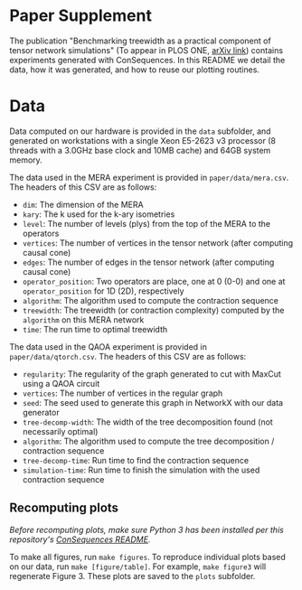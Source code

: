 # Paper Supplement

The publication "Benchmarking treewidth as a practical component of tensor network simulations" (To appear in PLOS ONE, [arXiv link](https://arxiv.org/abs/1807.04599)) contains experiments generated with ConSequences.
In this README we detail the data, how it was generated, and how to reuse our plotting routines.

# Data
Data computed on our hardware is provided in the `data` subfolder, and generated on workstations with a single Xeon
E5-2623 v3 processor (8 threads with a 3.0GHz base clock and 10MB cache) and 64GB system memory.

The data used in the MERA experiment is provided in `paper/data/mera.csv`. The headers of this CSV are as follows:
* `dim`: The dimension of the MERA
* `kary`: The k used for the k-ary isometries
* `level`: The number of levels (plys) from the top of the MERA to the operators
* `vertices`: The number of vertices in the tensor network (after computing causal cone)
* `edges`: The number of edges in the tensor network (after computing causal cone)
* `operator_position`: Two operators are place, one at 0 (0-0) and one at `operator_position` for 1D (2D), respectively
* `algorithm`: The algorithm used to compute the contraction sequence
* `treewidth`: The treewidth (or contraction complexity) computed by the `algorithm` on this MERA network
* `time`: The run time to optimal treewidth

The data used in the QAOA experiment is provided in `paper/data/qtorch.csv`. The headers of this CSV are as follows:
* `regularity`: The regularity of the graph generated to cut with MaxCut using a QAOA circuit
* `vertices`: The number of vertices in the regular graph
* `seed`: The seed used to generate this graph in NetworkX with our data generator
* `tree-decomp-width`: The width of the tree decomposition found (not necessarily optimal)
* `algorithm`: The algorithm used to compute the tree decomposition / contraction sequence
* `tree-decomp-time`: Run time to find the contraction sequence
* `simulation-time`: Run time to finish the simulation with the used contraction sequence

## Recomputing plots
_Before recomputing plots, make sure Python 3 has been installed per this repository's [ConSequences README](../consequences/README.md)._

To make all figures, run `make figures`.
To reproduce individual plots based on our data, run `make [figure/table]`. For example, `make figure3` will regenerate Figure 3.
These plots are saved to the `plots` subfolder.

